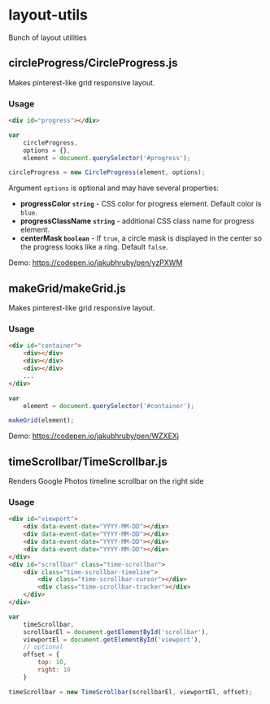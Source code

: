 # layout-utils
Bunch of layout utilities

## circleProgress/CircleProgress.js
Makes pinterest-like grid responsive layout.
### Usage
```html
<div id="progress"></div>
```
```javascript
var
	circleProgress,
	options = {},
	element = document.querySelector('#progress');

circleProgress = new CircleProgress(element, options);
```
Argument ``options`` is optional and may have several properties:
- **progressColor ``string``** - CSS color for progress element. Default color is ``blue``.
- **progressClassName ``string``** - additional CSS class name for progress element.
- **centerMask ``boolean``** - If ``true``, a circle mask is displayed in the center so the progress looks like a ring. Default ``false``.

Demo: https://codepen.io/jakubhruby/pen/yzPXWM

## makeGrid/makeGrid.js
Makes pinterest-like grid responsive layout.
### Usage
```html
<div id="container">
	<div></div>
	<div></div>
	<div></div>
	...
</div>
```
```javascript
var
	element = document.querySelector('#container');

makeGrid(element);
```

Demo: https://codepen.io/jakubhruby/pen/WZXEXj

## timeScrollbar/TimeScrollbar.js
Renders Google Photos timeline scrollbar on the right side
### Usage
```html
<div id="viewport">
	<div data-event-date="YYYY-MM-DD"></div>
	<div data-event-date="YYYY-MM-DD"></div>
	<div data-event-date="YYYY-MM-DD"></div>
	<div data-event-date="YYYY-MM-DD"></div>
</div>
<div id="scrollbar" class="time-scrollbar">
	<div class="time-scrollbar-timeline">
		<div class="time-scrollbar-cursor"></div>
		<div class="time-scrollbar-tracker"></div>
	</div>
</div>
```
```javascript
var
	timeScrollbar,
	scrollbarEl = document.getElementById('scrollbar'),
	viewportEl = document.getElementById('viewport'),
	// optional
	offset = {
		top: 10,
		right: 10
	}

timeScrollbar = new TimeScrollbar(scrollbarEl, viewportEl, offset);
```
